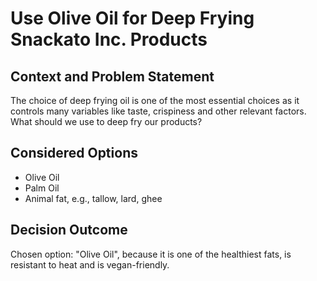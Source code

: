 # Use Olive Oil for Deep Frying Snackato Inc. Products

## Context and Problem Statement

The choice of deep frying oil is one of the most essential choices as it controls many variables like taste, crispiness and other relevant factors. What should we use to deep fry our products?

## Considered Options

* Olive Oil
* Palm Oil
* Animal fat, e.g., tallow, lard, ghee

## Decision Outcome

Chosen option: "Olive Oil", because it is one of the healthiest fats, is resistant to heat and is vegan-friendly.
